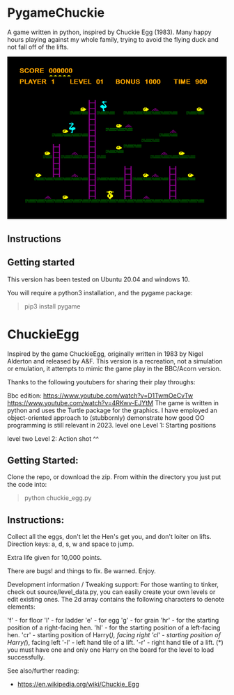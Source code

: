 # PygameChuckie

A game written in python, inspired by Chuckie Egg (1983).
Many happy hours playing against my whole family, trying to avoid 
the flying duck and not fall off of the lifts.

![Level One](level1.png)

## Instructions 


## Getting started

This version has been tested on Ubuntu 20.04 and windows 10.

You will require a python3 installation, and the 
pygame package:

> pip3 install pygame

# ChuckieEgg
Inspired by the game ChuckieEgg, originally written in 1983 by Nigel Alderton and released by A&F.
This version is a recreation, not a simulation or emulation, it attempts to mimic the game play in the BBC/Acorn version.

Thanks to the following youtubers for sharing their play throughs:

Bbc edition: https://www.youtube.com/watch?v=D1TwmOeCvTw
https://www.youtube.com/watch?v=4RKwv-EJYtM
The game is written in python and uses the Turtle package for the graphics.
I have employed an object-oriented approach to (stubbornly) demonstrate how good OO programming is still relevant in 2023.
level one Level 1: Starting positions

level two Level 2: Action shot ^^

## Getting Started:
Clone the repo, or download the zip. From within the directory you just put the code into:

> python chuckie_egg.py

## Instructions:

Collect all the eggs, don't let the Hen's get you, 
and don't loiter on lifts. Direction keys: a, d, s, 
w and space to jump. 

Extra life given for 10,000 points.

There are bugs! and things to fix. Be warned.
Enjoy.

Development information / Tweaking support:
For those wanting to tinker, check out source/level_data.py, you can easily create your own levels or edit existing ones. 
The 2d array contains the following characters to denote elements:

'f' - for floor
'l' - for ladder
'e' - for egg
'g' - for grain
'hr' - for the starting position of a right-facing hen.
'hl' - for the starting position of a left-facing hen.
'cr' - starting position of Harry(*), facing right
'cl' - starting position of Harry(*), facing left
'-l' - left hand tile of a lift.
'-r' - right hand tile of a lift.
(*) you must have one and only one Harry on the board for the level to load successfully.

See also/further reading:
* https://en.wikipedia.org/wiki/Chuckie_Egg

